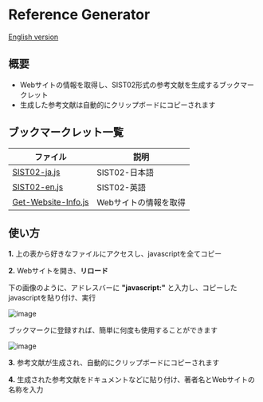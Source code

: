 # Reference Generator

[English version](https://github.com/otnkmk8d/Reference-Generator/blob/main/README-en.md)

## 概要

- Webサイトの情報を取得し、SIST02形式の参考文献を生成するブックマークレット
- 生成した参考文献は自動的にクリップボードにコピーされます

## ブックマークレット一覧
| ファイル | 説明 |
| ---- | ---- |
| [SIST02-ja.js](https://github.com/otnkmk8d/Reference-Generator/blob/main/SIST02-ja.js) | SIST02-日本語 |
| [SIST02-en.js](https://github.com/otnkmk8d/Reference-Generator/blob/main/SIST02-en.js) | SIST02-英語 |
| [Get-Website-Info.js](https://github.com/otnkmk8d/Reference-Generator/blob/main/Get-Website-Info.js) | Webサイトの情報を取得 |

## 使い方
**1.** 上の表から好きなファイルにアクセスし、javascriptを全てコピー

**2.** Webサイトを開き、**リロード**

下の画像のように、アドレスバーに **"javascript:"** と入力し、コピーしたjavascriptを貼り付け、実行

![image](https://github.com/otnkmk8d/Reference-Generator/assets/117816972/8647e7ff-9332-4351-98f5-ef3403588fa1)

ブックマークに登録すれば、簡単に何度も使用することができます

![image](https://github.com/otnkmk8d/Reference-Generator/assets/117816972/5abd7832-f48a-4c84-b0e0-8f28531290d6)

**3.** 参考文献が生成され、自動的にクリップボードにコピーされます

**4.** 生成された参考文献をドキュメントなどに貼り付け、著者名とWebサイトの名称を入力
